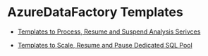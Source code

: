 # AzureDataFactory Templates

- [Templates to Process, Resume and Suspend Analysis Serivces](./Process-Pause-Resume-Azure-Analysis-Services/)

- [Templates to Scale, Resume and Pause Dedicated SQL Pool](./Scale-Pause-Resume-Dedicated-SQL-Pool-Dynamically/) 